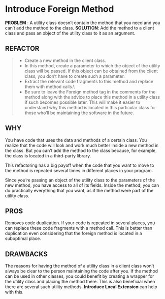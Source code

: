 # Introduce Foreign Method

**PROBLEM** : A utility class doesn’t contain the method that you need and you can’t add the method to the class.
**SOLUTION**: Add the method to a client class and pass an object of the utility class to it as an argument.

## REFACTOR
>* Create a new method in the client class.
>* In this method, create a parameter to which the object of the utility class will be passed. If this object can be obtained from the client class, you don’t have to create such a parameter.
>* Extract the relevant code fragments to this method and replace them with method calls.\
>* Be sure to leave the Foreign method tag in the comments for the method along with the advice to place this method in a utility class if such becomes possible later. This will make it easier to understand why this method is located in this particular class for those who’ll be maintaining the software in the future.

## WHY
You have code that uses the data and methods of a certain class. You realize that the code will look and work much better inside a new method in the class. But you can’t add the method to the class because, for example, the class is located in a third-party library.

This refactoring has a big payoff when the code that you want to move to the method is repeated several times in different places in your program.

Since you’re passing an object of the utility class to the parameters of the new method, you have access to all of its fields. Inside the method, you can do practically everything that you want, as if the method were part of the utility class.

## PROS
Removes code duplication. If your code is repeated in several places, you can replace these code fragments with a method call. This is better than duplication even considering that the foreign method is located in a suboptimal place.

## DRAWBACKS
The reasons for having the method of a utility class in a client class won’t always be clear to the person maintaining the code after you. If the method can be used in other classes, you could benefit by creating a wrapper for the utility class and placing the method there. This is also beneficial when there are several such utility methods. **Introduce Local Extension** can help with this.